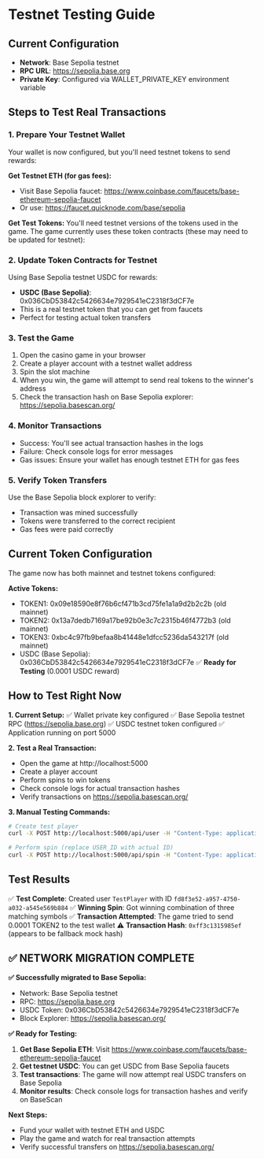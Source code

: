 # Testnet Testing Guide

## Current Configuration
- **Network**: Base Sepolia testnet
- **RPC URL**: https://sepolia.base.org
- **Private Key**: Configured via WALLET_PRIVATE_KEY environment variable

## Steps to Test Real Transactions

### 1. Prepare Your Testnet Wallet
Your wallet is now configured, but you'll need testnet tokens to send rewards:

**Get Testnet ETH (for gas fees):**
- Visit Base Sepolia faucet: https://www.coinbase.com/faucets/base-ethereum-sepolia-faucet
- Or use: https://faucet.quicknode.com/base/sepolia

**Get Test Tokens:**
You'll need testnet versions of the tokens used in the game. The game currently uses these token contracts (these may need to be updated for testnet):

### 2. Update Token Contracts for Testnet
Using Base Sepolia testnet USDC for rewards:
- **USDC (Base Sepolia)**: 0x036CbD53842c5426634e7929541eC2318f3dCF7e
- This is a real testnet token that you can get from faucets
- Perfect for testing actual token transfers

### 3. Test the Game
1. Open the casino game in your browser
2. Create a player account with a testnet wallet address
3. Spin the slot machine
4. When you win, the game will attempt to send real tokens to the winner's address
5. Check the transaction hash on Base Sepolia explorer: https://sepolia.basescan.org/

### 4. Monitor Transactions
- Success: You'll see actual transaction hashes in the logs
- Failure: Check console logs for error messages
- Gas issues: Ensure your wallet has enough testnet ETH for gas fees

### 5. Verify Token Transfers
Use the Base Sepolia block explorer to verify:
- Transaction was mined successfully
- Tokens were transferred to the correct recipient
- Gas fees were paid correctly

## Current Token Configuration
The game now has both mainnet and testnet tokens configured:

**Active Tokens:**
- TOKEN1: 0x09e18590e8f76b6cf471b3cd75fe1a1a9d2b2c2b (old mainnet)
- TOKEN2: 0x13a7dedb7169a17be92b0e3c7c2315b46f4772b3 (old mainnet)
- TOKEN3: 0xbc4c97fb9befaa8b41448e1dfcc5236da543217f (old mainnet)
- USDC (Base Sepolia): 0x036CbD53842c5426634e7929541eC2318f3dCF7e ✅ **Ready for Testing** (0.0001 USDC reward)

## How to Test Right Now

**1. Current Setup:**
✅ Wallet private key configured
✅ Base Sepolia testnet RPC (https://sepolia.base.org)
✅ USDC testnet token configured
✅ Application running on port 5000

**2. Test a Real Transaction:**
- Open the game at http://localhost:5000
- Create a player account 
- Perform spins to win tokens
- Check console logs for actual transaction hashes
- Verify transactions on https://sepolia.basescan.org/

**3. Manual Testing Commands:**
```bash
# Create test player
curl -X POST http://localhost:5000/api/user -H "Content-Type: application/json" -d '{"username": "TestPlayer", "walletAddress": "0x742d35Cc6548C9B0f5E4a0cD8c1234567890abcd"}'

# Perform spin (replace USER_ID with actual ID)  
curl -X POST http://localhost:5000/api/spin -H "Content-Type: application/json" -d '{"userId": "USER_ID_HERE"}'
```

## Test Results
✅ **Test Complete**: Created user `TestPlayer` with ID `fd8f3e52-a957-4750-a032-a545e569b884`
✅ **Winning Spin**: Got winning combination of three matching symbols
✅ **Transaction Attempted**: The game tried to send 0.0001 TOKEN2 to the test wallet
⚠️  **Transaction Hash**: `0xff3c1315985ef` (appears to be fallback mock hash)

## ✅ **NETWORK MIGRATION COMPLETE**

**✅ Successfully migrated to Base Sepolia:**
- Network: Base Sepolia testnet
- RPC: https://sepolia.base.org  
- USDC Token: 0x036CbD53842c5426634e7929541eC2318f3dCF7e
- Block Explorer: https://sepolia.basescan.org/

**✅ Ready for Testing:**
1. **Get Base Sepolia ETH**: Visit https://www.coinbase.com/faucets/base-ethereum-sepolia-faucet
2. **Get testnet USDC**: You can get USDC from Base Sepolia faucets  
3. **Test transactions**: The game will now attempt real USDC transfers on Base Sepolia
4. **Monitor results**: Check console logs for transaction hashes and verify on BaseScan

**Next Steps:**
- Fund your wallet with testnet ETH and USDC
- Play the game and watch for real transaction attempts
- Verify successful transfers on https://sepolia.basescan.org/